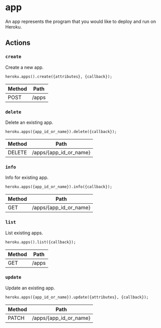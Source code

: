 # app

An app represents the program that you would like to deploy and run on Heroku.

## Actions

### `create`

Create a new app.

`heroku.apps().create({attributes}, {callback});`

Method | Path
--- | ---
POST | /apps

### `delete`

Delete an existing app.

`heroku.apps({app_id_or_name}).delete({callback});`

Method | Path
--- | ---
DELETE | /apps/{app_id_or_name}

### `info`

Info for existing app.

`heroku.apps({app_id_or_name}).info({callback});`

Method | Path
--- | ---
GET | /apps/{app_id_or_name}

### `list`

List existing apps.

`heroku.apps().list({callback});`

Method | Path
--- | ---
GET | /apps

### `update`

Update an existing app.

`heroku.apps({app_id_or_name}).update({attributes}, {callback});`

Method | Path
--- | ---
PATCH | /apps/{app_id_or_name}

